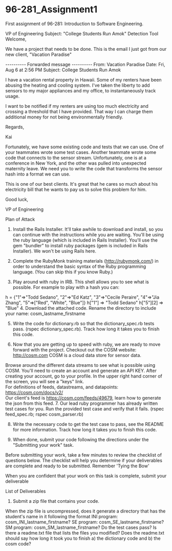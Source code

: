 96-281_Assignment1
==================

First assignment of 96-281: Introduction to Software Engineering.


VP of Engineering
Subject:
"College Students Run Amok" Detection Tool
Welcome,

We have a project that needs to be done. This is the email I just got from our new client, "Vacation Paradise" 

---------- Forwarded message ----------
From: Vacation Paradise 
Date: Fri, Aug 6 at 2:56 PM
Subject: College Students Run Amok


I have a vacation rental property in Hawaii. Some of my renters have been abusing the heating and cooling system. I've taken the liberty to add sensors to my major appliances and my office, to instantaneously track usage.

I want to be notified if my renters are using too much electricity and crossing a threshold that I have provided. That way I can charge them additional money for not being environmentally friendly.

Regards, 

Kai

Fortunately, we have some existing code and tests that we can use. One of your teammates wrote some test cases. Another teammate wrote some code that connects to the sensor stream. Unfortunately, one is at a conference in New York, and the other was pulled into unexpected maternity leave. We need you to write the code that transforms the sensor hash into a format we can use. 

This is one of our best clients. It's great that he cares so much about his electricity bill that he wants to pay us to solve this problem for him. 

Good luck,

VP of Engineering



Plan of Attack

1. Install the Rails Installer. It'll take awhile to download and install, so you can continue with the instructions while you are waiting. You'll be using the ruby language (which is included in Rails Installer). You'll use the gem "bundler" to install ruby packages (gem is included in Rails Installer). We won't be using Rails here.

2. Complete the RubyMonk training materials (http://rubymonk.com/) in order to understand the basic syntax of the Ruby programming language.  (You can skip this if you know Ruby.)

3. Play around with ruby in IRB. This shell allows you to see what is possible. For example to play with a hash you can:

h = {"1"=>"Todd Sedano", "2"=>"Ed Katz", "3"=>"Cecile Peraire", "4"=>"Jia Zhang", "5"=>["Red", "White", "Blue"]} 
h["1"]
 => "Todd Sedano" 
 h["5"][2]
 => "Blue" 
4. Download the attached code. Rename the directory to include your name: cosm_lastname_firstname

5. Write the code for dictionary.rb so that the dictionary_spec.rb tests pass. (rspec dictionary_spec.rb). Track how long it takes you to finish this code.

6. Now that you are getting up to speed with ruby, we are ready to move forward with the project. Checkout out the COSM website: http://cosm.com COSM is a cloud data store for sensor data.

Browse around the different data streams to see what is possible using COSM.
You'll need to create an account and generate an API KEY. After creating your account, go to your profile. In the upper right hand corner of the screen, you will see a "keys" link.  
For definitions of feeds, datastreams, and datapoints: https://cosm.com/docs/v2/  
Our client's feed is https://cosm.com/feeds/49679, learn how to generate the json from this feed.
7. Our lead ruby programmer has already written test cases for you. Run the provided test case and verify that it fails. (rspec feed_spec.rb;  rspec cosm_parser.rb)

8. Write the necessary code to get the test case to pass, see the README for more information. Track how long it takes you to finish this code.

9. When done, submit your code following the directions under the "Submitting your work" task.






Before submitting your work, take a few minutes to review the checklist of questions below. The checklist will help you determine if your deliverables are complete and ready to be submitted. Remember 'Tying the Bow'

When you are confident that your work on this task is complete, submit your deliverable

List of Deliverables

1. Submit a zip file that contains your code.

When the zip file is uncompressed, does it generate a directory that has the student's name in it following the format
INI program: cosm_INI_lastname_firstname?
SE program:  cosm_SE_lastname_firstname?
SM program: cosm_SM_lastname_firstname?
Do the test cases pass?
Is there a readme.txt file that lists the files you modified?
Does the readme.txt should say how long it took you to finish a) the dictionary code and b) the cosm code?
